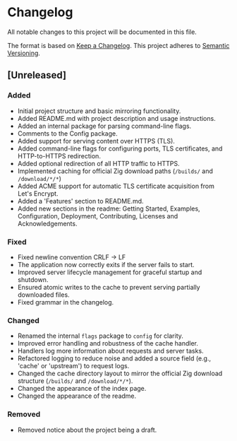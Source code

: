 # Changelog
All notable changes to this project will be documented in this file.

The format is based on [Keep a Changelog](https://keepachangelog.com/en/1.1.0/).
This project adheres to [Semantic Versioning](https://semver.org/spec/v2.0.0.html).

## [Unreleased]
### Added
- Initial project structure and basic mirroring functionality.
- Added README.md with project description and usage instructions.
- Added an internal package for parsing command-line flags.
- Comments to the Config package.
- Added support for serving content over HTTPS (TLS).
- Added command-line flags for configuring ports, TLS certificates, and HTTP-to-HTTPS redirection.
- Added optional redirection of all HTTP traffic to HTTPS.
- Implemented caching for official Zig download paths (`/builds/` and `/download/*/*`)
- Added ACME support for automatic TLS certificate acquisition from Let's Encrypt.
- Added a 'Features' section to README.md.
- Added new sections in the readme: Getting Started, Examples, Configuration, Deployment, Contributing, Licenses and Acknowledgements.

### Fixed
- Fixed newline convention CRLF -> LF
- The application now correctly exits if the server fails to start.
- Improved server lifecycle management for graceful startup and shutdown.
- Ensured atomic writes to the cache to prevent serving partially downloaded files.
- Fixed grammar in the changelog.

### Changed
- Renamed the internal `flags` package to `config` for clarity.
- Improved error handling and robustness of the cache handler.
- Handlers log more information about requests and server tasks.
- Refactored logging to reduce noise and added a source field (e.g., 'cache' or 'upstream') to request logs.
- Changed the cache directory layout to mirror the official Zig download structure (`/builds/` and `/download/*/*`).
- Changed the appearance of the index page.
- Changed the appearance of the readme.

### Removed
- Removed notice about the project being a draft.
